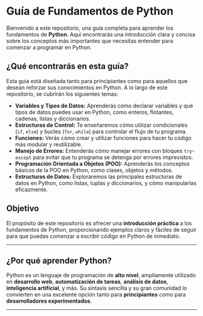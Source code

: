 # Guía de Fundamentos de Python

Bienvenido a este repositorio, una guía completa para aprender los fundamentos de **Python**. Aquí encontrarás una introducción clara y concisa sobre los conceptos más importantes que necesitas entender para comenzar a programar en Python.

## ¿Qué encontrarás en esta guía?

Esta guía está diseñada tanto para principiantes como para aquellos que desean reforzar sus conocimientos en Python. A lo largo de este repositorio, se cubrirán los siguientes temas:

- **Variables y Tipos de Datos:** Aprenderás cómo declarar variables y qué tipos de datos puedes usar en Python, como enteros, flotantes, cadenas, listas y diccionarios.
- **Estructuras de Control:** Te enseñaremos cómo utilizar condicionales (`if`, `else`) y bucles (`for`, `while`) para controlar el flujo de tu programa.
- **Funciones:** Verás cómo crear y utilizar funciones para hacer tu código más modular y reutilizable.
- **Manejo de Errores:** Entenderás cómo manejar errores con bloques `try`-`except` para evitar que tu programa se detenga por errores imprevistos.
- **Programación Orientada a Objetos (POO):** Aprenderás los conceptos básicos de la POO en Python, como clases, objetos y métodos.
- **Estructuras de Datos:** Exploraremos las principales estructuras de datos en Python, como listas, tuplas y diccionarios, y cómo manipularlas eficazmente.

## Objetivo

El propósito de este repositorio es ofrecer una **introducción práctica** a los fundamentos de Python, proporcionando ejemplos claros y fáciles de seguir para que puedas comenzar a escribir código en Python de inmediato.

---

## ¿Por qué aprender Python?

Python es un lenguaje de programación de **alto nivel**, ampliamente utilizado en **desarrollo web**, **automatización de tareas**, **análisis de datos**, **inteligencia artificial**, y más. Su sintaxis sencilla y su gran comunidad lo convierten en una excelente opción tanto para **principiantes** como para **desarrolladores experimentados**.

---
